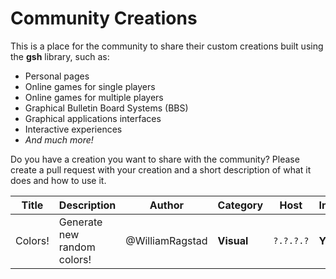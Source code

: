 # Community Creations

This is a place for the community to share their custom creations built using the **gsh** library, such as:

- Personal pages
- Online games for single players
- Online games for multiple players
- Graphical Bulletin Board Systems (BBS)
- Graphical applications interfaces
- Interactive experiences
- *And much more!*

Do you have a creation you want to share with the community?
Please create a pull request with your creation and a short description of what it does and how to use it.

| Title   | Description                 | Author          | Category   | Host      | Insecure | Source                                                                    |
| ------- | --------------------------- | --------------- | ---------- | --------- | -------- | ------------------------------------------------------------------------- |
| Colors! | Generate new random colors! | @WilliamRagstad | **Visual** | `?.?.?.?` | **Yes**  | [Github](https://github.com/WilliamRagstad/gsh/tree/main/examples/colors) |
